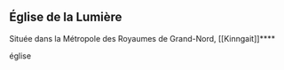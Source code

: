 ## Église de la Lumière
Située dans la Métropole des Royaumes de Grand-Nord, [[Kinngait]]****

église 